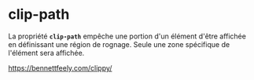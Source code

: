 # clip-path

La propriété **`clip-path`** empêche une portion d'un élément d'être affichée en définissant une région de rognage. Seule une zone spécifique de l'élément sera affichée.

https://bennettfeely.com/clippy/
